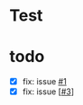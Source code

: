 # Test

# todo 
- [x] fix: issue [#1](1)
- [x] fix: issue [[#3](https://github.com/imhuso/test/issues/3)] 
